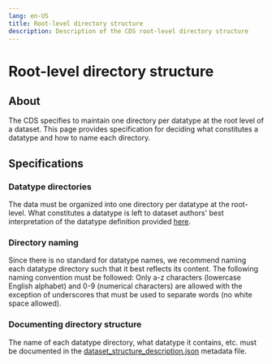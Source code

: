 ```yaml
---
lang: en-US
title: Root-level directory structure
description: Description of the CDS root-level directory structure
---
```


# Root-level directory structure

## About

The CDS specifies to maintain one directory per datatype at the root level of a dataset. This page provides specification for deciding what constitutes a datatype and how to name each directory.

## Specifications

### Datatype directories

The data must be organized into one directory per datatype at the root-level. What constitutes a datatype is left to dataset authors' best interpretation of the datatype definition provided [here](general-principles.md#definitions).

### Directory naming

Since there is no standard for datatype names, we recommend naming each datatype directory such that it best reflects its content. The following naming convention must be followed: Only a-z characters (lowercase English alphabet) and 0-9 (numerical characters) are allowed with the exception of underscores that must be used to separate words (no white space allowed).

### Documenting directory structure

The name of each datatype directory, what datatype it contains, etc. must be documented in the [dataset_structure_description.json](root-metadata-files/dataset-structure-description) metadata file.

